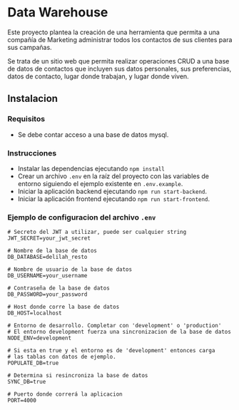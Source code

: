 # Data Warehouse

Este proyecto plantea la creación de una herramienta que permita a una compañía de Marketing administrar todos los contactos de sus clientes para sus campañas.

Se trata de un sitio web que permita realizar operaciones CRUD a una base de datos de contactos que incluyen sus datos personales, sus preferencias, datos de contacto, lugar donde trabajan, y lugar donde viven.

## Instalacion

### Requisitos

- Se debe contar acceso a una base de datos mysql.

### Instrucciones

- Instalar las dependencias ejecutando `npm install`
- Crear un archivo `.env` en la raíz del proyecto con las variables de entorno siguiendo el ejemplo existente en `.env.example`.
- Iniciar la aplicación backend ejecutando `npm run start-backend`.
- Iniciar la aplicación frontend ejecutando `npm run start-frontend`.


### Ejemplo de configuracion del archivo `.env`

```
# Secreto del JWT a utilizar, puede ser cualquier string
JWT_SECRET=your_jwt_secret

# Nombre de la base de datos
DB_DATABASE=delilah_resto

# Nombre de usuario de la base de datos
DB_USERNAME=your_username

# Contraseña de la base de datos
DB_PASSWORD=your_password

# Host donde corre la base de datos
DB_HOST=localhost

# Entorno de desarrollo. Completar con 'development' o 'production'
# El entorno development fuerza una sincronizacion de la base de datos
NODE_ENV=development

# Si esta en true y el entorno es de 'development' entonces carga
# las tablas con datos de ejemplo.
POPULATE_DB=true

# Determina si resincroniza la base de datos
SYNC_DB=true

# Puerto donde correrá la aplicacion
PORT=4000
```
